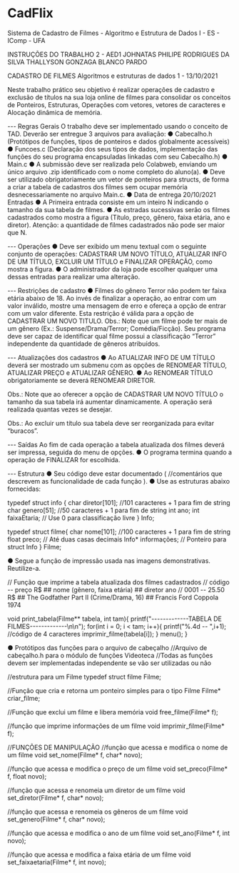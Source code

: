 # CadFlix
Sistema de Cadastro de Filmes - Algoritmo e Estrutura de Dados I - ES - IComp - UFA


INSTRUÇÕES DO TRABALHO 2 - AED1
JOHNATAS PHILIPE RODRIGUES DA SILVA
THALLYSON GONZAGA BLANCO PARDO

CADASTRO DE FILMES
Algoritmos e estruturas de dados 1 - 13/10/2021

Neste trabalho prático seu objetivo é realizar operações de cadastro e
exclusão de títulos na sua loja online de filmes para consolidar os
conceitos de Ponteiros, Estruturas, Operações com vetores, vetores de
caracteres e Alocação dinâmica de memória.

--- Regras Gerais
O trabalho deve ser implementado usando o conceito de TAD. Deverão ser
entregue 3 arquivos para avaliação:
● Cabecalho.h (Protótipos de funções, tipos de ponteiros e dados
globalmente acessíveis)
● Funcoes.c (Declaração dos seus tipos de dados, implementação das
funções do seu programa encapsuladas linkadas com seu
Cabecalho.h)
● Main.c
● A submissão deve ser realizada pelo Colabweb, enviando um único
arquivo .zip identificado com o nome completo do aluno(a).
● Deve ser utilizado obrigatoriamente um vetor de ponteiros para
structs, de forma a criar a tabela de cadastros dos filmes sem
ocupar memória desnecessariamente no arquivo Main.c.
● Data de entrega 20/10/2021
Entradas
● A Primeira entrada consiste em um inteiro N indicando o tamanho
da sua tabela de filmes.
● As estradas sucessivas serão os filmes cadastrados como mostra a
figura (Título, preço, gênero, faixa etária, ano e diretor). Atenção: a
quantidade de filmes cadastrados não pode ser maior que N.

--- Operações
● Deve ser exibido um menu textual com o seguinte conjunto de
operações: CADASTRAR UM NOVO TÍTULO, ATUALIZAR INFO DE UM
TÍTULO, EXCLUIR UM TÍTULO e FINALIZAR OPERAÇÃO, como
mostra a figura.
● O administrador da loja pode escolher qualquer uma dessas
entradas para realizar uma alteração.

--- Restrições de cadastro
● Filmes do gênero Terror não podem ter faixa etária abaixo de 18. Ao
invés de finalizar a operação, ao entrar com um valor inválido,
mostre uma mensagem de erro e ofereça a opção de entrar com um
valor diferente. Esta restrição é válida para a opção de CADASTRAR
UM NOVO TITULO.
Obs.: Note que um filme pode ter mais de um gênero (Ex.:
Suspense/Drama/Terror; Comédia/Ficção). Seu programa deve ser capaz
de identificar qual filme possui a classificação “Terror” independente da
quantidade de gêneros atribuídos.

--- Atualizações dos cadastros
● Ao ATUALIZAR INFO DE UM TÍTULO deverá ser mostrado um
submenu com as opções de RENOMEAR TÍTULO, ATUALIZAR PREÇO
e ATUALIZAR GÊNERO.
● Ao RENOMEAR TÍTULO obrigatoriamente se deverá RENOMEAR
DIRETOR.

Obs.: Note que ao oferecer a opção de CADASTRAR UM NOVO TÍTULO o
tamanho da sua tabela irá aumentar dinamicamente. A operação será
realizada quantas vezes se desejar.

Obs.: Ao excluir um título sua tabela deve ser reorganizada para evitar
“buracos”.

--- Saídas
Ao fim de cada operação a tabela atualizada dos filmes deverá ser
impressa, seguida do menu de opções.
● O programa termina quando a operação de FINALIZAR for escolhida.

--- Estrutura
● Seu código deve estar documentado ( //comentários que descrevem
as funcionalidade de cada função ).
● Use as estruturas abaixo fornecidas:

typedef struct info {
  char diretor[101]; //101 caracteres + 1 para fim de string
  char genero[51]; //50 caracteres + 1 para fim de string
  int ano;
	int faixaEtaria; // Use 0 para classificação livre
} Info;

typedef struct filme{
   char nome[101]; //100 caracteres + 1 para fim de string
   float preco; // Até duas casas decimais
   Info* informações; // Ponteiro para struct Info
} Filme;

● Segue a função de impressão usada nas imagens demonstrativas.
Reutilize-a.

// Função que imprime a tabela atualizada dos filmes cadastrados
// código -- preço R$ ## nome (gênero, faixa etária) ## diretor ano
// 0001 -- 25.50 R$ ## The Godfather Part II (Crime/Drama, 16) ## Francis Ford
Coppola 1974

void print_tabela(Filme** tabela, int tam){
  printf("-------------TABELA DE FILMES-------------\n\n");
  for(int i = 0; i < tam; i++){
    printf("%.4d -- ",i+1); //código de 4 caracteres
    imprimir_filme(tabela[i]);
    }
  menu();
}

● Protótipos das funções para o arquivo de cabeçalho
//Arquivo de cabeçalho.h para o módulo de funções Videoteca
//Todas as funções devem ser implementadas independente se vão ser utilizadas
ou não

//estrutura para um Filme
typedef struct filme Filme;

//Função que cria e retorna um ponteiro simples para o tipo Filme
Filme* criar_filme;

//Função que exclui um filme e libera memória
void free_filme(Filme* f);

//função que imprime informações de um filme
void imprimir_filme(Filme* f);

//FUNÇÕES DE MANIPULAÇÃO
//função que acessa e modifica o nome de um filme
void set_nome(Filme* f, char* novo);

//função que acessa e modifica o preço de um filme
void set_preco(Filme* f, float novo);

//função que acessa e renomeia um diretor de um filme
void set_diretor(Filme* f, char* novo);

//função que acessa e renomeia os gêneros de um filme
void set_genero(Filme* f, char* novo);

//função que acessa e modifica o ano de um filme
void set_ano(Filme* f, int novo);

//função que acessa e modifica a faixa etária de um filme
void set_faixaetaria(Filme* f, int novo);
